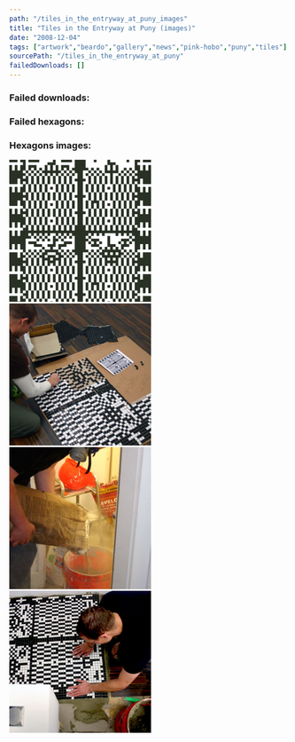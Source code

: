 ```yaml
---
path: "/tiles_in_the_entryway_at_puny_images"
title: "Tiles in the Entryway at Puny (images)"
date: "2008-12-04"
tags: ["artwork","beardo","gallery","news","pink-hobo","puny","tiles"]
sourcePath: "/tiles_in_the_entryway_at_puny"
failedDownloads: []
---
```



### Failed downloads:

### Failed hexagons:

### Hexagons images:
 ![beardos.jpeg_hexagon.jpeg](beardos.jpeg_hexagon.jpeg)
 ![gluing.jpg_hexagon.jpeg](gluing.jpg_hexagon.jpeg)
 ![shad_thinset.jpg_hexagon.jpeg](shad_thinset.jpg_hexagon.jpeg)
 ![layin.jpg_hexagon.jpeg](layin.jpg_hexagon.jpeg)
